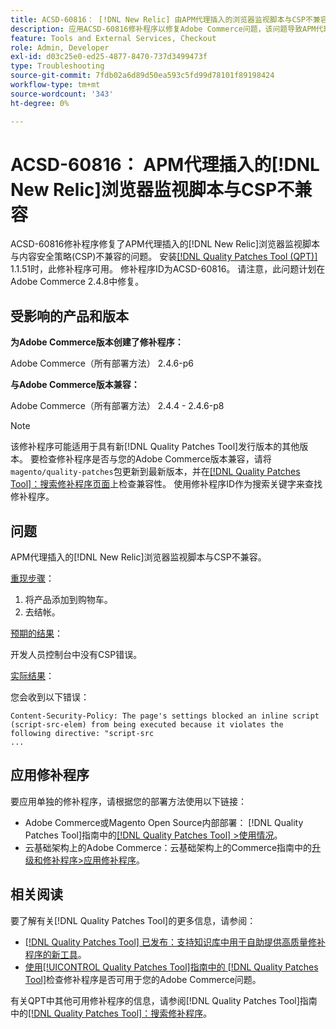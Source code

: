 ```yaml
---
title: ACSD-60816： [!DNL New Relic] 由APM代理插入的浏览器监视脚本与CSP不兼容
description: 应用ACSD-60816修补程序以修复Adobe Commerce问题，该问题导致APM代理插入的 [!DNL New Relic] 浏览器监视脚本与内容安全策略(CSP)不兼容，从而无法执行。
feature: Tools and External Services, Checkout
role: Admin, Developer
exl-id: d03c25e0-ed25-4877-8470-737d3499473f
type: Troubleshooting
source-git-commit: 7fdb02a6d89d50ea593c5fd99d78101f89198424
workflow-type: tm+mt
source-wordcount: '343'
ht-degree: 0%

---
```


# ACSD-60816： APM代理插入的[!DNL New Relic]浏览器监视脚本与CSP不兼容

ACSD-60816修补程序修复了APM代理插入的[!DNL New Relic]浏览器监视脚本与内容安全策略(CSP)不兼容的问题。 安装[[!DNL Quality Patches Tool (QPT)]](https://experienceleague.adobe.com/zh-hans/docs/commerce-operations/tools/quality-patches-tool/quality-patches-tool-to-self-serve-quality-patches) 1.1.51时，此修补程序可用。 修补程序ID为ACSD-60816。 请注意，此问题计划在Adobe Commerce 2.4.8中修复。

## 受影响的产品和版本

**为Adobe Commerce版本创建了修补程序：**

Adobe Commerce（所有部署方法） 2.4.6-p6

**与Adobe Commerce版本兼容：**

Adobe Commerce（所有部署方法） 2.4.4 - 2.4.6-p8

>[!NOTE]
>
>该修补程序可能适用于具有新[!DNL Quality Patches Tool]发行版本的其他版本。 要检查修补程序是否与您的Adobe Commerce版本兼容，请将`magento/quality-patches`包更新到最新版本，并在[[!DNL Quality Patches Tool]：搜索修补程序页面](https://experienceleague.adobe.com/tools/commerce-quality-patches/index.html?lang=zh-Hans)上检查兼容性。 使用修补程序ID作为搜索关键字来查找修补程序。

## 问题

APM代理插入的[!DNL New Relic]浏览器监视脚本与CSP不兼容。

<u>重现步骤</u>：

1. 将产品添加到购物车。
1. 去结帐。

<u>预期的结果</u>：

开发人员控制台中没有CSP错误。

<u>实际结果</u>：

您会收到以下错误：

```
Content-Security-Policy: The page's settings blocked an inline script (script-src-elem) from being executed because it violates the following directive: "script-src 
...
```

## 应用修补程序

要应用单独的修补程序，请根据您的部署方法使用以下链接：

* Adobe Commerce或Magento Open Source内部部署： [!DNL Quality Patches Tool]指南中的[[!DNL Quality Patches Tool] >使用情况](/help/tools/quality-patches-tool/usage.md)。
* 云基础架构上的Adobe Commerce：云基础架构上的Commerce指南中的[升级和修补程序>应用修补程序](https://experienceleague.adobe.com/docs/commerce-cloud-service/user-guide/develop/upgrade/apply-patches.html?lang=zh-Hans)。

## 相关阅读

要了解有关[!DNL Quality Patches Tool]的更多信息，请参阅：

* [[!DNL Quality Patches Tool] 已发布：支持知识库中用于自助提供高质量修补程序的新工具](https://experienceleague.adobe.com/zh-hans/docs/commerce-operations/tools/quality-patches-tool/quality-patches-tool-to-self-serve-quality-patches)。
* [使用[!UICONTROL Quality Patches Tool]指南中的 [!DNL Quality Patches Tool]](/help/tools/quality-patches-tool/patches-available-in-qpt/check-patch-for-magento-issue-with-magento-quality-patches.md)检查修补程序是否可用于您的Adobe Commerce问题。


有关QPT中其他可用修补程序的信息，请参阅[!DNL Quality Patches Tool]指南中的[[!DNL Quality Patches Tool]：搜索修补程序](https://experienceleague.adobe.com/tools/commerce-quality-patches/index.html?lang=zh-Hans)。

